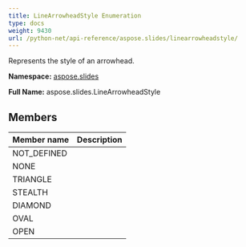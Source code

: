 ```yaml
---
title: LineArrowheadStyle Enumeration
type: docs
weight: 9430
url: /python-net/api-reference/aspose.slides/linearrowheadstyle/
---
```


Represents the style of an arrowhead.

**Namespace:** [aspose.slides](/slides/python-net/api-reference/aspose.slides/)

**Full Name:** aspose.slides.LineArrowheadStyle



## **Members**
|**Member name**|**Description**|
| :- | :- |
|NOT_DEFINED||
|NONE||
|TRIANGLE||
|STEALTH||
|DIAMOND||
|OVAL||
|OPEN||

